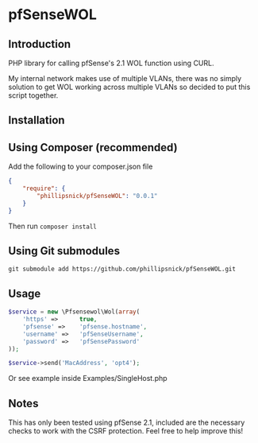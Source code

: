pfSenseWOL
===========

Introduction
------------

PHP library for calling pfSense's 2.1 WOL function using CURL.

My internal network makes use of multiple VLANs, there was no simply solution to get WOL working across multiple VLANs so decided to put this script together.


Installation
------------

Using Composer (recommended)
----------------------------

Add the following to your composer.json file

```json
{
    "require": {
        "phillipsnick/pfSenseWOL": "0.0.1"
    }
}
```

Then run `composer install`


Using Git submodules
--------------------

    git submodule add https://github.com/phillipsnick/pfSenseWOL.git 


Usage
-----

```php
$service = new \Pfsensewol\Wol(array(
    'https' =>      true,
    'pfsense' =>    'pfsense.hostname',
    'username' =>   'pfSenseUsername',
    'password' =>   'pfSensePassword'
));

$service->send('MacAddress', 'opt4');
```

Or see example inside Examples/SingleHost.php

Notes
-----

This has only been tested using pfSense 2.1, included are the necessary checks to work with the CSRF protection. 
Feel free to help improve this! 